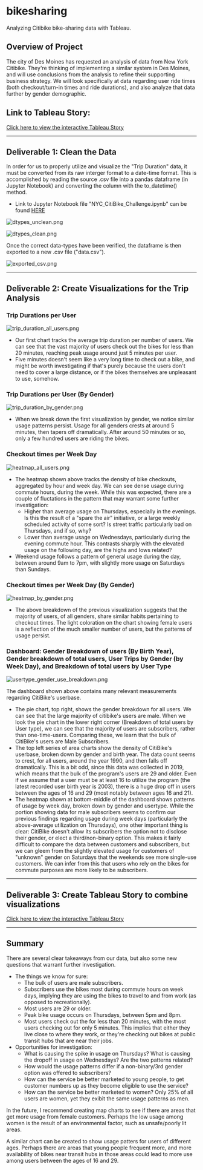 # bikesharing

Analyzing Citibike bike-sharing data with Tableau.

## Overview of Project

The city of Des Moines has requested an analysis of data from New York Citibike.  They're thinking of implementing a similar system in Des Moines, and will use conclusions from the analysis to refine their supporting business strategy.  We will look specifically at data regarding user ride times (both checkout/turn-in times and ride durations), and also analyze that data further by gender demographic.

## Link to Tableau Story:

[Click here to view the interactive Tableau Story](https://public.tableau.com/app/profile/matthew.a.hardy/viz/CitibikeChallenge_16434005025880/NYCCitibikeAnalysis?publish=yes)

---

## Deliverable 1: Clean the Data

In order for us to properly utilize and visualize the "Trip Duration" data, it must be converted from its raw interger format to a date-time format.  This is accomplished by reading the source .csv file into a pandas dataframe (in Jupyter Notebook) and converting the column with the to_datetime() method.
- Link to Jupyter Notebook file "NYC_CitiBike_Challenge.ipynb" can be found [HERE](https://github.com/ZeroDarkHardy/bikesharing/blob/main/NYC_CitiBike_Challenge.ipynb)

![dtypes_unclean.png](https://github.com/ZeroDarkHardy/bikesharing/blob/main/resources/dtypes_unclean.png)

![dtypes_clean.png](https://github.com/ZeroDarkHardy/bikesharing/blob/main/resources/dtypes_clean.png)

Once the correct data-types have been verified, the dataframe is then exported to a new .csv file ("data.csv").

![exported_csv.png](https://github.com/ZeroDarkHardy/bikesharing/blob/main/resources/exported_csv.png)

---

## Deliverable 2: Create Visualizations for the Trip Analysis

### Trip Durations per User

![trip_duration_all_users.png](https://github.com/ZeroDarkHardy/bikesharing/blob/main/resources/trip_duration_all_users.png)

- Our first chart tracks the average trip duration per number of users.  We can see that the vast majority of users check out the bikes for less than 20 minutes, reaching peak usage around just 5 minutes per user.
- Five minutes doesn't seem like a very long time to check out a bike, and might be worth investigating if that's purely because the users don't need to cover a large distance, or if the bikes themselves are unpleasant to use, somehow.

### Trip Durations per User (By Gender)

![trip_duration_by_gender.png](https://github.com/ZeroDarkHardy/bikesharing/blob/main/resources/trip_duration_by_gender.png)

- When we break down the first visualization by gender, we notice similar usage patterns persist.  Usage for all genders crests at around 5 minutes, then tapers off dramatically.  After around 50 minutes or so, only a few hundred users are riding the bikes.

### Checkout times per Week Day

![heatmap_all_users.png](https://github.com/ZeroDarkHardy/bikesharing/blob/main/resources/heatmap_all_users.png)

- The heatmap shown above tracks the density of bike checkouts, aggregated by hour and week day.  We can see dense usage during commute hours, during the week.  While this was expected, there are a couple of fluctations in the pattern that may warrant some further investigation:
    - Higher than average usage on Thursdays, especially in the evenings.  Is this the result of a "spare the air" initiative, or a large weekly scheduled activity of some sort?  Is street traffic particularly bad on Thursdays, and if so, why?
    - Lower than average usage on Wednesdays, particularly during the evening commute hour.  This contrasts sharply with the elevated usage on the following day, are the highs and lows related?
- Weekend usage follows a pattern of general usage during the day, between around 9am to 7pm, with slightly more usage on Saturdays than Sundays.

### Checkout times per Week Day (By Gender)

![heatmap_by_gender.png](https://github.com/ZeroDarkHardy/bikesharing/blob/main/resources/heatmap_by_gender.png)

- The above breakdown of the previous visualization suggests that the majority of users, of all genders, share similar habits pertaining to checkout times.  The light coloration on the chart showing female users is a reflection of the much smaller number of users, but the patterns of usage persist.

### Dashboard: Gender Breakdown of users (By Birth Year), Gender breakdown of total users, User Trips by Gender (by Week Day), and Breakdown of total users by User Type

![usertype_gender_use_breakdown.png](https://github.com/ZeroDarkHardy/bikesharing/blob/main/resources/usertype_gender_use_breakdown.png)

The dashboard shown above contains many relevant measurements regarding CitiBike's userbase.
- The pie chart, top right, shows the gender breakdown for all users.  We can see that the large majority of citibike's users are male.  When we look the pie chart in the lower right corner (Breakdown of total users by User type), we can see that the majority of users are subscribers, rather than one-time-users.  Comparing these, we learn that the bulk of CitiBike's users are Male Subscribers.
- The top left series of area charts show the density of CitiBike's userbase, broken down by gender and birth year.  The data count seems to crest, for all users, around the year 1990, and then falls off dramatically.  This is a bit odd, since this data was collected in 2019, which means that the bulk of the program's users are 29 and older.  Even if we assume that a user must be at least 16 to utilize the program (the latest recorded user birth year is 2003), there is a huge drop off in users between the ages of 16 and 29 (most notably between ages 16 and 21).  
- The heatmap shown at bottom-middle of the dashboard shows patterns of usage by week day, broken down by gender and usertype.  While the portion showing data for male subscribers seems to confirm our previous findings regarding usage during week days (particularly the above-average utilization on Thursdays), one other important thing is clear:  CitiBike doesn't allow its subscribers the option not to disclose their gender, or elect a third/non-binary option.  This makes it fairly difficult to compare the data between customers and subscribers, but we can gleem from the slightly elevated usage for customers of "unknown" gender on Saturdays that the weekends see more single-use customers.  We can infer from this that users who rely on the bikes for commute purposes are more likely to be subscribers.

---

## Deliverable 3: Create Tableau Story to combine visualizations

[Click here to view the interactive Tableau Story](https://public.tableau.com/app/profile/matthew.a.hardy/viz/CitibikeChallenge_16434005025880/NYCCitibikeAnalysis?publish=yes)

---

## Summary

There are several clear takeaways from our data, but also some new questions that warrant further investigation.
- The things we know for sure:
    - The bulk of users are male subscribers.
    - Subscribers use the bikes most during commute hours on week days, implying they are using the bikes to travel to and from work (as opposed to recreationally).
    - Most users are 29 or older.
    - Peak bike usage occurs on Thursdays, between 5pm and 8pm.
    - Most users check out the for less than 20 minutes, with the most users checking out for only 5 minutes.  This implies that either they live close to where they work, or they're checking out bikes at public transit hubs that are near their jobs.
- Opportunities for investigation:
    - What is causing the spike in usage on Thursdays? What is causing the dropoff in usage on Wednesdays? Are the two patterns related?
    - How would the usage patterns differ if a non-binary/3rd gender option was offered to subscribers?
    - How can the service be better marketed to young people, to get customer numbers up as they become eligible to use the service?
    - How can the service be better marketed to women? Only 25% of all users are women, yet they exibit the same usage patterns as men.

In the future, I recommend creating map charts to see if there are areas that get more usage from female customers.  Perhaps the low usage among women is the result of an environmental factor, such as unsafe/poorly lit areas.

A similar chart can be created to show usage patters for users of different ages.  Perhaps there are areas that young people frequent more, and more availability of bikes near transit hubs in those areas could lead to more use among users between the ages of 16 and 29.